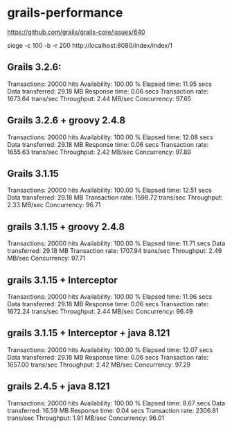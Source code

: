 # grails-performance

https://github.com/grails/grails-core/issues/640

siege -c 100 -b -r 200  http://localhost:8080/index/index/1

## Grails 3.2.6:

Transactions:		       20000 hits
Availability:		      100.00 %
Elapsed time:		       11.95 secs
Data transferred:	       29.18 MB
Response time:		        0.06 secs
Transaction rate:	     1673.64 trans/sec
Throughput:		        2.44 MB/sec
Concurrency:		       97.65

## Grails 3.2.6 + groovy 2.4.8

Transactions:		       20000 hits
Availability:		      100.00 %
Elapsed time:		       12.08 secs
Data transferred:	       29.18 MB
Response time:		        0.06 secs
Transaction rate:	     1655.63 trans/sec
Throughput:		        2.42 MB/sec
Concurrency:		       97.89


## Grails 3.1.15

Transactions:		       20000 hits
Availability:		      100.00 %
Elapsed time:		       12.51 secs
Data transferred:	       29.18 MB
Transaction rate:	     1598.72 trans/sec
Throughput:		        2.33 MB/sec
Concurrency:		       96.71

## grails 3.1.15 + groovy 2.4.8

Transactions:		       20000 hits
Availability:		      100.00 %
Elapsed time:		       11.71 secs
Data transferred:	       29.18 MB
Transaction rate:	     1707.94 trans/sec
Throughput:		        2.49 MB/sec
Concurrency:		       97.71

## grails 3.1.15 + Interceptor
Transactions:		       20000 hits
Availability:		      100.00 %
Elapsed time:		       11.96 secs
Data transferred:	       29.18 MB
Response time:		        0.06 secs
Transaction rate:	     1672.24 trans/sec
Throughput:		        2.44 MB/sec
Concurrency:		       96.49

## grails 3.1.15 + Interceptor + java 8.121
Transactions:		       20000 hits
Availability:		      100.00 %
Elapsed time:		       12.07 secs
Data transferred:	       29.18 MB
Response time:		        0.06 secs
Transaction rate:	     1657.00 trans/sec
Throughput:		        2.42 MB/sec
Concurrency:		       97.29

## grails 2.4.5 + java 8.121
Transactions:		       20000 hits
Availability:		      100.00 %
Elapsed time:		        8.67 secs
Data transferred:	       16.59 MB
Response time:		        0.04 secs
Transaction rate:	     2306.81 trans/sec
Throughput:		        1.91 MB/sec
Concurrency:		       96.01


